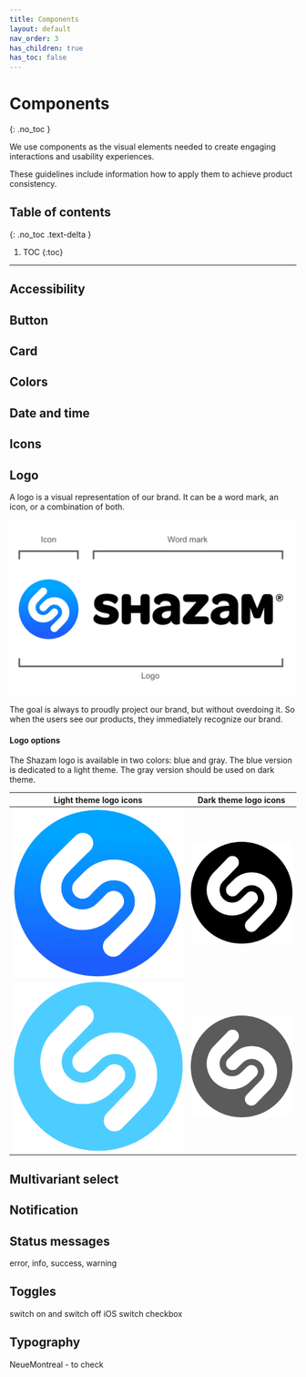 ```yaml
---
title: Components
layout: default
nav_order: 3
has_children: true
has_toc: false
---
```


# Components
{: .no_toc }

We use components as the visual elements needed to create engaging interactions and usability experiences. 

These guidelines include information how to apply them to achieve product consistency.

## Table of contents
{: .no_toc .text-delta }

1. TOC
{:toc}

---

## Accessibility

## Button

## Card

## Colors

## Date and time

## Icons

## Logo

A logo is a visual representation of our brand. It can be a word mark, an icon, or a combination of both. 

![Shazam logo explanation](./links/Shazam_logo_expl.png)

The goal is always to proudly project our brand, but without overdoing it. So when the users see our products, they immediately recognize our brand.

#### Logo options

The Shazam logo is available in two colors: blue and gray. The blue version is dedicated to a light theme. The gray version should be used on dark theme.

| Light theme logo icons | Dark theme logo icons |
| ----------- | ----------- |
| ![Shazam blue logo icon](./links/Shazam_blue.png) | ![Shazam gray logo icon](./links/Shazam_gray.png) |
| ![Shazam light blue logo icon](./links/Shazam_light_blue.png) | ![Shazam light gray logo icon](./links/Shazam_light_gray.png) |

## Multivariant select

## Notification

## Status messages 

error, info, success, warning

## Toggles

switch on and switch off
iOS switch checkbox 

## Typography
 
NeueMontreal - to check